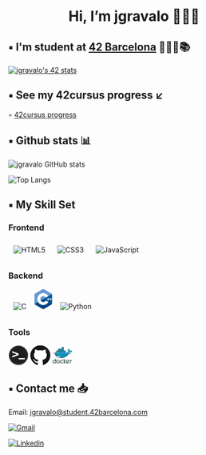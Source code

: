 <h1 align="center"> Hi, I’m jgravalo 🙋🏻‍♂️ </h1>

## ▪️ I'm student at [42 Barcelona](https://www.42barcelona.com/es/) 👨🏻‍💻📚 

[![jgravalo's 42 stats](https://badge.mediaplus.ma/binary/jgravalo?1337Badge=off&UM6P=off)](https://github.com/oakoudad/badge42)

## ▪️ See my 42cursus progress ↙️ 

◦ [42cursus progress](https://github.com/jgravalo)

## ▪️ Github stats 📊

![jgravalo GitHub stats](https://github-readme-stats.vercel.app/api?username=jgravalo&show_icons=true&theme=github_dark)

![Top Langs](https://github-readme-stats.vercel.app/api/top-langs/?username=jgravalo&layout=compact&theme=github_dark)

## ▪️ My Skill Set
### Frontend
<img style="margin: 10px" src="https://profilinator.rishav.dev/skills-assets/html5-original-wordmark.svg" alt="HTML5" height="40" /> <img style="margin: 10px" src="https://profilinator.rishav.dev/skills-assets/css3-original-wordmark.svg" alt="CSS3" height="40" /> <img style="margin: 10px" src="https://profilinator.rishav.dev/skills-assets/javascript-original.svg" alt="JavaScript" height="40"/>
### Backend
<img style="margin: 10px" src="https://profilinator.rishav.dev/skills-assets/c-original.svg" alt="C" height="40" /> <img src="https://raw.githubusercontent.com/devicons/devicon/master/icons/cplusplus/cplusplus-original.svg" alt="cplusplus" width="40" height="40"/> <img style="margin: 10px" src="https://profilinator.rishav.dev/skills-assets/python-original.svg" alt="Python" height="40"/>
### Tools
<img src="https://raw.githubusercontent.com/github/explore/80688e429a7d4ef2fca1e82350fe8e3517d3494d/topics/terminal/terminal.png" alt="git" width="40" height="40"/> <img src="https://raw.githubusercontent.com/github/explore/78df643247d429f6cc873026c0622819ad797942/topics/github/github.png" alt="<GitHub" width="40" height="40"/> <img src="https://raw.githubusercontent.com/devicons/devicon/master/icons/docker/docker-original-wordmark.svg" alt="docker" width="40" height="40"/>


## ▪️ Contact me 📥

Email: jgravalo@student.42barcelona.com

<a href='mailto:jgravalo@student.42barcelona.com' target="_blank"><img alt='Gmail' src='https://img.shields.io/badge/Gmail-100000?style=flat&logo=Gmail&logoColor=white&labelColor=EA4335&color=EA4335'/></a>
</a>

<a href='https://www.linkedin.com/in/jgravalo/' target="_blank"><img alt='Linkedin' src='https://img.shields.io/badge/LinkedIn-100000?style=flat&logo=Linkedin&logoColor=white&labelColor=0A66C2&color=0A66C2'/></a>
</a>
